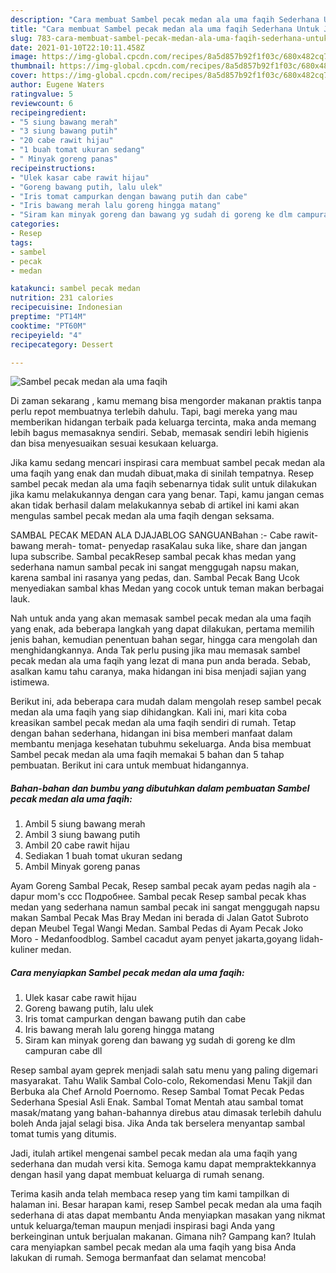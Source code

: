 ```yaml
---
description: "Cara membuat Sambel pecak medan ala uma faqih Sederhana Untuk Jualan"
title: "Cara membuat Sambel pecak medan ala uma faqih Sederhana Untuk Jualan"
slug: 783-cara-membuat-sambel-pecak-medan-ala-uma-faqih-sederhana-untuk-jualan
date: 2021-01-10T22:10:11.458Z
image: https://img-global.cpcdn.com/recipes/8a5d857b92f1f03c/680x482cq70/sambel-pecak-medan-ala-uma-faqih-foto-resep-utama.jpg
thumbnail: https://img-global.cpcdn.com/recipes/8a5d857b92f1f03c/680x482cq70/sambel-pecak-medan-ala-uma-faqih-foto-resep-utama.jpg
cover: https://img-global.cpcdn.com/recipes/8a5d857b92f1f03c/680x482cq70/sambel-pecak-medan-ala-uma-faqih-foto-resep-utama.jpg
author: Eugene Waters
ratingvalue: 5
reviewcount: 6
recipeingredient:
- "5 siung bawang merah"
- "3 siung bawang putih"
- "20 cabe rawit hijau"
- "1 buah tomat ukuran sedang"
- " Minyak goreng panas"
recipeinstructions:
- "Ulek kasar cabe rawit hijau"
- "Goreng bawang putih, lalu ulek"
- "Iris tomat campurkan dengan bawang putih dan cabe"
- "Iris bawang merah lalu goreng hingga matang"
- "Siram kan minyak goreng dan bawang yg sudah di goreng ke dlm campuran cabe dll"
categories:
- Resep
tags:
- sambel
- pecak
- medan

katakunci: sambel pecak medan 
nutrition: 231 calories
recipecuisine: Indonesian
preptime: "PT14M"
cooktime: "PT60M"
recipeyield: "4"
recipecategory: Dessert

---
```



![Sambel pecak medan ala uma faqih](https://img-global.cpcdn.com/recipes/8a5d857b92f1f03c/680x482cq70/sambel-pecak-medan-ala-uma-faqih-foto-resep-utama.jpg)

Di zaman  sekarang , kamu memang bisa mengorder makanan praktis tanpa perlu repot membuatnya terlebih dahulu. Tapi, bagi mereka yang mau memberikan hidangan terbaik pada keluarga tercinta, maka anda memang lebih bagus memasaknya sendiri. Sebab, memasak sendiri lebih higienis dan bisa menyesuaikan sesuai kesukaan keluarga.

Jika kamu sedang mencari inspirasi cara membuat sambel pecak medan ala uma faqih yang enak dan mudah dibuat,maka di sinilah tempatnya. Resep sambel pecak medan ala uma faqih  sebenarnya tidak sulit untuk dilakukan jika kamu melakukannya dengan cara yang benar. Tapi, kamu jangan cemas akan tidak berhasil dalam melakukannya 
sebab di artikel ini kami akan mengulas sambel pecak medan ala uma faqih dengan seksama.  

SAMBAL PECAK MEDAN ALA DJAJABLOG SANGUANBahan :- Cabe rawit- bawang merah- tomat- penyedap rasaKalau suka like, share dan jangan lupa subscribe. Sambal pecakResep sambal pecak khas medan yang sederhana namun sambal pecak ini sangat menggugah napsu makan, karena sambal ini rasanya yang pedas, dan. Sambal Pecak Bang Ucok menyediakan sambal khas Medan yang cocok untuk teman makan berbagai lauk.

Nah untuk anda yang akan memasak sambel pecak medan ala uma faqih yang enak, ada beberapa langkah yang dapat dilakukan, pertama memilih jenis bahan, kemudian penentuan bahan segar, hingga cara mengolah dan menghidangkannya. Anda Tak perlu pusing jika mau memasak sambel pecak medan ala uma faqih yang lezat di mana pun anda berada. Sebab, asalkan kamu  tahu caranya, maka hidangan ini bisa menjadi sajian yang istimewa.

Berikut ini, ada beberapa cara mudah dalam mengolah resep sambel pecak medan ala uma faqih yang siap dihidangkan. Kali ini, mari kita coba kreasikan sambel pecak medan ala uma faqih sendiri di rumah. Tetap dengan bahan sederhana, hidangan ini bisa memberi manfaat dalam membantu menjaga kesehatan tubuhmu sekeluarga. Anda bisa membuat Sambel pecak medan ala uma faqih memakai 5 bahan dan 5 tahap pembuatan. Berikut ini cara untuk membuat hidangannya.

<!--inarticleads1-->

##### Bahan-bahan dan bumbu yang dibutuhkan dalam pembuatan Sambel pecak medan ala uma faqih:

1. Ambil 5 siung bawang merah
1. Ambil 3 siung bawang putih
1. Ambil 20 cabe rawit hijau
1. Sediakan 1 buah tomat ukuran sedang
1. Ambil  Minyak goreng panas


Ayam Goreng Sambal Pecak, Resep sambal pecak ayam pedas nagih ala - dapur mom&#39;s ccc Подробнее. Sambal pecak Resep sambal pecak khas medan yang sederhana namun sambal pecak ini sangat menggugah napsu makan Sambal Pecak Mas Bray Medan ini berada di Jalan Gatot Subroto depan Meubel Tegal Wangi Medan. Sambal Pedas di Ayam Pecak Joko Moro - Medanfoodblog. Sambel cacadut ayam penyet jakarta,goyang lidah-kuliner medan. 

<!--inarticleads2-->

##### Cara menyiapkan Sambel pecak medan ala uma faqih:

1. Ulek kasar cabe rawit hijau
1. Goreng bawang putih, lalu ulek
1. Iris tomat campurkan dengan bawang putih dan cabe
1. Iris bawang merah lalu goreng hingga matang
1. Siram kan minyak goreng dan bawang yg sudah di goreng ke dlm campuran cabe dll


Resep sambal ayam geprek menjadi salah satu menu yang paling digemari masyarakat. Tahu Walik Sambal Colo-colo, Rekomendasi Menu Takjil dan Berbuka ala Chef Arnold Poernomo. Resep Sambal Tomat Pecak Pedas Sederhana Spesial Asli Enak. Sambal Tomat Mentah atau sambal tomat masak/matang yang bahan-bahannya direbus atau dimasak terlebih dahulu boleh Anda jajal selagi bisa. Jika Anda tak berselera menyantap sambal tomat tumis yang ditumis. 

Jadi, itulah artikel mengenai  sambel pecak medan ala uma faqih  yang sederhana dan mudah versi kita. Semoga kamu dapat mempraktekkannya dengan hasil yang dapat membuat keluarga di rumah senang. 

Terima kasih anda telah membaca resep yang tim kami tampilkan di halaman ini. Besar harapan kami, resep  Sambel pecak medan ala uma faqih sederhana di atas dapat membantu Anda menyiapkan masakan yang nikmat untuk keluarga/teman maupun menjadi inspirasi bagi Anda yang berkeinginan untuk berjualan makanan. Gimana nih? Gampang kan? Itulah cara menyiapkan sambel pecak medan ala uma faqih yang bisa Anda lakukan di rumah. Semoga bermanfaat dan selamat mencoba!

